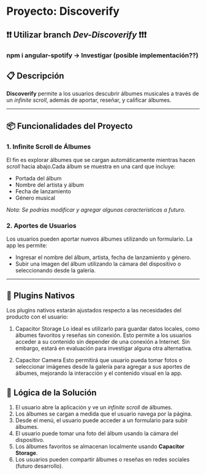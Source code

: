 # Proyecto: **Discoverify**

## ❗❗ Utilizar branch *Dev-Discoverify* ❗❗❗
### npm i angular-spotify -> Investigar (posible implementación??)

## 📋 Descripción

**Discoverify** permite a los usuarios descubrir álbumes musicales a través de un *infinite scroll*, además de aportar, reseñar, y calificar álbumes.

---

## 📦 Funcionalidades del Proyecto

### 1. **Infinite Scroll de Álbumes**
El fin es explorar álbumes que se cargan automáticamente mientras hacen *scroll* hacia abajo.Cada álbum se muestra en una card que incluye:

- Portada del álbum
- Nombre del artista y álbum
- Fecha de lanzamiento
- Género musical
 
*Nota: Se podrías modificar y agregar algunas características a futuro.*

### 2. **Aportes de Usuarios**
Los usuarios pueden aportar nuevos álbumes utilizando un formulario. La app les permite:
- Ingresar el nombre del álbum, artista, fecha de lanzamiento y género.
- Subir una imagen del álbum utilizando la cámara del dispositivo o seleccionando desde la galería.

---

## 🔧 Plugins Nativos
Los plugins nativos estarán ajustados respecto a las necesidades del producto con el usuario:

1. Capacitor Storage
Lo ideal es utilizarlo para guardar datos locales, como álbumes favoritos y reseñas sin conexión. Esto permite a los usuarios acceder a su contenido sin depender de una conexión a Internet. Sin embargo, estará en evaluación para investigar alguna otra alternativa.

2. Capacitor Camera
Esto permitirá que usuario pueda tomar fotos o seleccionar imágenes desde la galería para agregar a sus aportes de álbumes, mejorando la interacción y el contenido visual en la app.

## 🧩 Lógica de la Solución

1. El usuario abre la aplicación y ve un *infinite scroll* de álbumes.
2. Los álbumes se cargan a medida que el usuario navega por la página.
3. Desde el menú, el usuario puede acceder a un formulario para subir álbumes.
4. El usuario puede tomar una foto del álbum usando la cámara del dispositivo.
5. Los álbumes favoritos se almacenan localmente usando **Capacitor Storage**.
6. Los usuarios pueden compartir álbumes o reseñas en redes sociales (futuro desarrollo).
